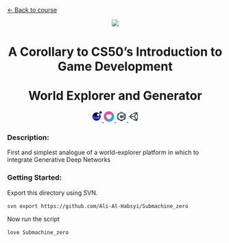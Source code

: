 [<- Back to course](../README.md)

<p align="center"><a href= https://search.earthdata.nasa.gov/>
<img src=
https://www.highqualityprinting.net/wp-content/uploads/imported/5/Vintage-Map-9-Top-View-Of-The-World-Globe-Atlas-Art-Print-A4-A3-A2-A1-290694527495.JPG><br>
</a></p>





<h1 align="center">A Corollary to CS50’s Introduction to Game Development<br>
<br>World Explorer and Generator</h1>

<p align="center"><a href="#">
  <img src="https://github.com/GrandEchoWhiskey/grandechowhiskey/blob/main/icons/programming/lua.png" />
  <img src="https://github.com/GrandEchoWhiskey/grandechowhiskey/blob/main/icons/programming/love.png" />
   <img src="https://github.com/GrandEchoWhiskey/grandechowhiskey/blob/main/icons/programming/csharp.png" />
   <img src="https://github.com/GrandEchoWhiskey/grandechowhiskey/blob/main/icons/programming/unity.png" />
</a></p>

### Description:
First and simplest analogue of a world-explorer platform in which to integrate Generative Deep Networks

### Getting Started:
Export this directory using SVN.


```
svn export https://github.com/Ali-Al-Habsyi/Submachine_zero
```
Now run the script
```
love Submachine_zero
```
